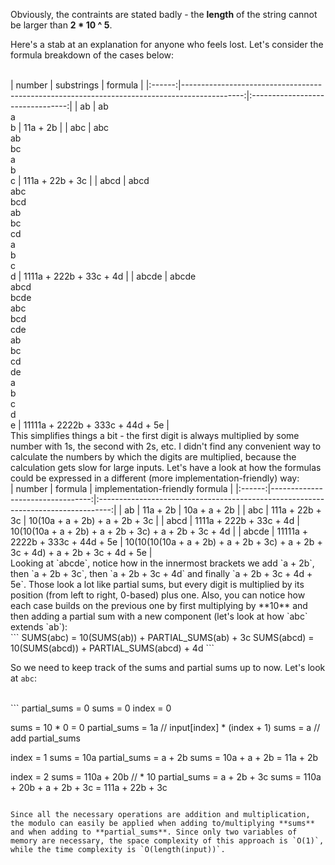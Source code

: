 Obviously, the contraints are stated badly - the **length** of the string cannot be larger than **2 * 10 ^ 5**.

Here's a stab at an explanation for anyone who feels lost. Let's consider the formula breakdown of the cases below:

<br>
| number | substrings                                                                                   | formula                          |
|:------:|---------------------------------------------------------------------------------------------:|:--------------------------------:|
| ab     | ab<br>a<br>b                                                                                 | 11a + 2b                         |
| abc    | abc<br>ab<br>bc<br>a<br>b<br>c                                                               | 111a + 22b + 3c                  |
| abcd   | abcd<br>abc<br>bcd<br>ab<br>bc<br>cd<br>a<br>b<br>c<br>d                                     | 1111a + 222b + 33c + 4d          |
| abcde   | abcde<br>abcd<br>bcde<br>abc<br>bcd<br>cde<br>ab<br>bc<br>cd<br>de<br>a<br>b<br>c<br>d<br>e | 11111a + 2222b + 333c + 44d + 5e |

<br>
This simplifies things a bit - the first digit is always multiplied by some number with 1s, the second with 2s, etc. I didn't find any convenient way to calculate the numbers by which the digits are multiplied, because the calculation gets slow for large inputs. Let's have a look at how the formulas could be expressed in a different (more implementation-friendly) way:

<br>
| number | formula                          | implementation-friendly formula                                                   |
|:------:|---------------------------------:|:---------------------------------------------------------------------------------:|
| ab     | 11a + 2b                         | 10a + a + 2b                                                                      |
| abc    | 111a + 22b + 3c                  | 10(10a + a + 2b) + a + 2b + 3c                                                    |
| abcd   | 1111a + 222b + 33c + 4d          | 10(10(10a + a + 2b) + a + 2b + 3c) + a + 2b + 3c + 4d                             |
| abcde  | 11111a + 2222b + 333c + 44d + 5e | 10(10(10(10a + a + 2b) + a + 2b + 3c) + a + 2b + 3c + 4d) + a + 2b + 3c + 4d + 5e |

<br>
Looking at `abcde`, notice how in the innermost brackets we add `a + 2b`, then `a + 2b + 3c`, then `a + 2b + 3c + 4d` and finally `a + 2b + 3c + 4d + 5e`. Those look a lot like partial sums, but every digit is multiplied by its position (from left to right, 0-based) plus one. Also, you can notice how each case builds on the previous one by first multiplying by **10** and then adding a partial sum with a new component (let's look at how `abc` extends `ab`):

<br>
```
SUMS(abc) = 10(SUMS(ab)) + PARTIAL_SUMS(ab) + 3c
SUMS(abcd) = 10(SUMS(abcd)) + PARTIAL_SUMS(abcd) + 4d
```

So we need to keep track of the sums and partial sums up to now. Let's look at `abc`:

<br>
```
partial_sums = 0
sums = 0
index = 0

sums = 10 * 0 = 0
partial_sums = 1a // input[index] * (index + 1)
sums = a // add partial_sums

index = 1
sums = 10a
partial_sums = a + 2b
sums = 10a + a + 2b = 11a + 2b

index = 2
sums = 110a + 20b // * 10
partial_sums = a + 2b + 3c
sums = 110a + 20b + a + 2b + 3c = 111a + 22b + 3c
```

Since all the necessary operations are addition and multiplication, the modulo can easily be applied when adding to/multiplying **sums** and when adding to **partial_sums**. Since only two variables of memory are necessary, the space complexity of this approach is `O(1)`, while the time complexity is `O(length(input))`.
